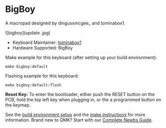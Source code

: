 # BigBoy

A macropad designed by dingusxmcgee_ and tominabox1.

![bigboy](update .jpg)

* Keyboard Maintainer: [tominabox1](https://github.com/tominabox1)
* Hardware Supported: BigBoy

Make example for this keyboard (after setting up your build environment):

    make bigboy:default

Flashing example for this keyboard:

    make bigboy:default:flash

**Reset Key:** To enter the bootloader, either push the RESET button on the PCB, hold the top left key when plugging in, or the a programmed button on the keymap.

See the [build environment setup](https://docs.qmk.fm/#/getting_started_build_tools) and the [make instructions](https://docs.qmk.fm/#/getting_started_make_guide) for more information. Brand new to QMK? Start with our [Complete Newbs Guide](https://docs.qmk.fm/#/newbs).
